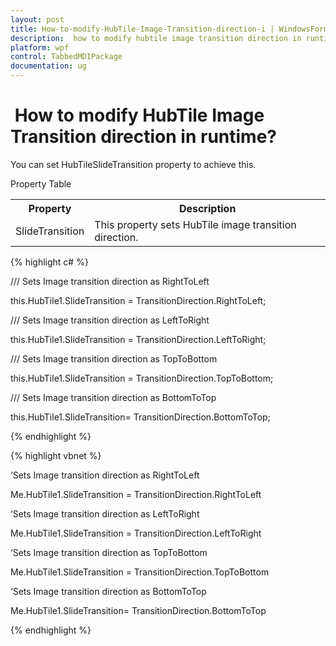 ```yaml
---
layout: post
title: How-to-modify-HubTile-Image-Transition-direction-i | WindowsForms | Syncfusion
description:  how to modify hubtile image transition direction in runtime?
platform: wpf
control: TabbedMDIPackage
documentation: ug
---
```


#  How to modify HubTile Image Transition direction in runtime?

You can set HubTileSlideTransition property to achieve this.

Property Table

<table>
<tr>
<th>
Property</th><th>
Description</th></tr>
<tr>
<td>
SlideTransition </td><td>
This property sets HubTile image transition direction.</td></tr>
</table>


{% highlight c# %}



/// Sets Image transition direction as RightToLeft

this.HubTile1.SlideTransition = TransitionDirection.RightToLeft;



/// Sets Image transition direction as LeftToRight

this.HubTile1.SlideTransition = TransitionDirection.LeftToRight;



/// Sets Image transition direction as TopToBottom

this.HubTile1.SlideTransition = TransitionDirection.TopToBottom;



/// Sets Image transition direction as BottomToTop

this.HubTile1.SlideTransition= TransitionDirection.BottomToTop;


{% endhighlight %}


{% highlight vbnet %}



‘Sets Image transition direction as RightToLeft

Me.HubTile1.SlideTransition = TransitionDirection.RightToLeft



‘Sets Image transition direction as LeftToRight

Me.HubTile1.SlideTransition = TransitionDirection.LeftToRight



‘Sets Image transition direction as TopToBottom

Me.HubTile1.SlideTransition = TransitionDirection.TopToBottom



‘Sets Image transition direction as BottomToTop

Me.HubTile1.SlideTransition= TransitionDirection.BottomToTop

{% endhighlight %}





